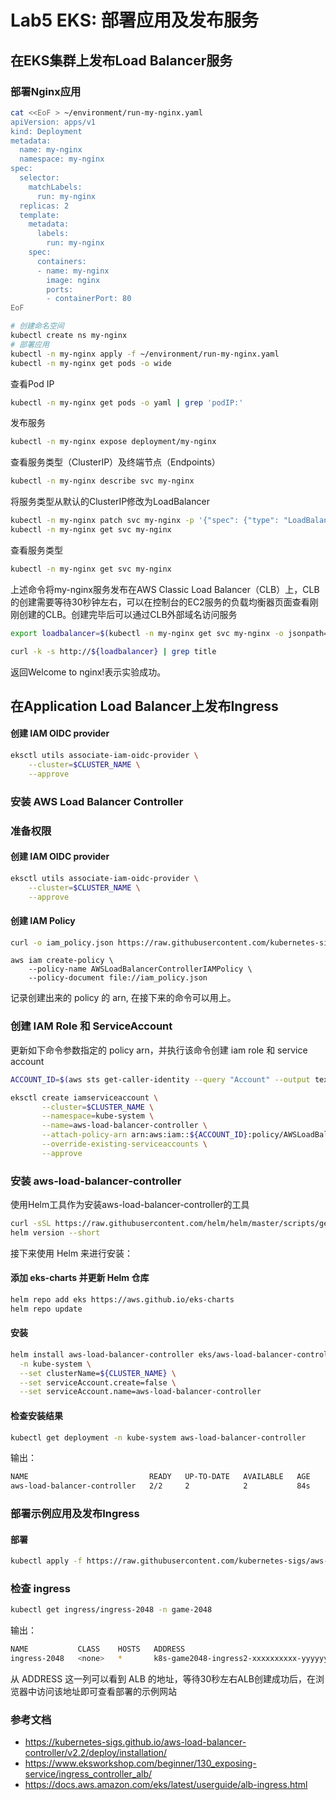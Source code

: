 # Lab5 EKS: 部署应用及发布服务

## 在EKS集群上发布Load Balancer服务

### 部署Nginx应用

```bash
cat <<EoF > ~/environment/run-my-nginx.yaml
apiVersion: apps/v1
kind: Deployment
metadata:
  name: my-nginx
  namespace: my-nginx
spec:
  selector:
    matchLabels:
      run: my-nginx
  replicas: 2
  template:
    metadata:
      labels:
        run: my-nginx
    spec:
      containers:
      - name: my-nginx
        image: nginx
        ports:
        - containerPort: 80
EoF

# 创建命名空间
kubectl create ns my-nginx
# 部署应用
kubectl -n my-nginx apply -f ~/environment/run-my-nginx.yaml
kubectl -n my-nginx get pods -o wide
```

查看Pod IP

```bash
kubectl -n my-nginx get pods -o yaml | grep 'podIP:'
```

发布服务

```bash
kubectl -n my-nginx expose deployment/my-nginx
```

查看服务类型（ClusterIP）及终端节点（Endpoints）

```bash
kubectl -n my-nginx describe svc my-nginx
```

将服务类型从默认的ClusterIP修改为LoadBalancer

```bash
kubectl -n my-nginx patch svc my-nginx -p '{"spec": {"type": "LoadBalancer"}}'
kubectl -n my-nginx get svc my-nginx
```

查看服务类型

```bash
kubectl -n my-nginx get svc my-nginx
```

上述命令将my-nginx服务发布在AWS Classic Load Balancer（CLB）上，CLB的创建需要等待30秒钟左右，可以在控制台的EC2服务的负载均衡器页面查看刚刚创建的CLB。创建完毕后可以通过CLB外部域名访问服务

```bash
export loadbalancer=$(kubectl -n my-nginx get svc my-nginx -o jsonpath='{.status.loadBalancer.ingress[*].hostname}')

curl -k -s http://${loadbalancer} | grep title
```

返回Welcome to nginx!表示实验成功。

## 在Application Load Balancer上发布Ingress

#### 创建 IAM OIDC provider

```bash
eksctl utils associate-iam-oidc-provider \
    --cluster=$CLUSTER_NAME \
    --approve
```

#### 

### 安装 AWS Load Balancer Controller

### 准备权限

#### 创建 IAM OIDC provider

```bash
eksctl utils associate-iam-oidc-provider \
    --cluster=$CLUSTER_NAME \
    --approve
```

#### 创建 IAM Policy


```bash
curl -o iam_policy.json https://raw.githubusercontent.com/kubernetes-sigs/aws-load-balancer-controller/v2.3.0/docs/install/iam_policy.json
```

```
aws iam create-policy \
    --policy-name AWSLoadBalancerControllerIAMPolicy \
    --policy-document file://iam_policy.json
```

记录创建出来的 policy 的 arn, 在接下来的命令可以用上。

### 创建 IAM Role 和 ServiceAccount 

更新如下命令参数指定的 policy arn，并执行该命令创建 iam role 和 service account

```bash
ACCOUNT_ID=$(aws sts get-caller-identity --query "Account" --output text)

eksctl create iamserviceaccount \
       --cluster=$CLUSTER_NAME \
       --namespace=kube-system \
       --name=aws-load-balancer-controller \
       --attach-policy-arn arn:aws:iam::${ACCOUNT_ID}:policy/AWSLoadBalancerControllerIAMPolicy \
       --override-existing-serviceaccounts \
       --approve
```


### 安装 aws-load-balancer-controller

使用Helm工具作为安装aws-load-balancer-controller的工具

```bash
curl -sSL https://raw.githubusercontent.com/helm/helm/master/scripts/get-helm-3 | bash
helm version --short
```

接下来使用 Helm 来进行安装：

#### 添加 eks-charts 并更新 Helm 仓库

```bash
helm repo add eks https://aws.github.io/eks-charts
helm repo update
```
#### 安装

```bash
helm install aws-load-balancer-controller eks/aws-load-balancer-controller \
  -n kube-system \
  --set clusterName=${CLUSTER_NAME} \
  --set serviceAccount.create=false \
  --set serviceAccount.name=aws-load-balancer-controller 
```

#### 检查安装结果

```bash
kubectl get deployment -n kube-system aws-load-balancer-controller
```

输出：
```bash
NAME                           READY   UP-TO-DATE   AVAILABLE   AGE
aws-load-balancer-controller   2/2     2            2           84s
```



### 部署示例应用及发布Ingress

#### 部署

```bash
kubectl apply -f https://raw.githubusercontent.com/kubernetes-sigs/aws-load-balancer-controller/v2.3.0/docs/examples/2048/2048_full.yaml
```

### 检查 ingress
```bash
kubectl get ingress/ingress-2048 -n game-2048
```

输出：
```bash
NAME           CLASS    HOSTS   ADDRESS                                                                   PORTS   AGE
ingress-2048   <none>   *       k8s-game2048-ingress2-xxxxxxxxxx-yyyyyyyyyy.us-west-2.elb.amazonaws.com   80      2m32s
```

从 ADDRESS 这一列可以看到 ALB 的地址，等待30秒左右ALB创建成功后，在浏览器中访问该地址即可查看部署的示例网站

### 参考文档

- https://kubernetes-sigs.github.io/aws-load-balancer-controller/v2.2/deploy/installation/
- https://www.eksworkshop.com/beginner/130_exposing-service/ingress_controller_alb/
- https://docs.aws.amazon.com/eks/latest/userguide/alb-ingress.html